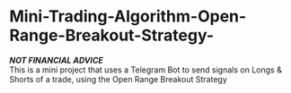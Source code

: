 # Mini-Trading-Algorithm-Open-Range-Breakout-Strategy-
***NOT FINANCIAL ADVICE*** <br>
This is a mini project that uses a Telegram Bot to send signals on Longs &amp; Shorts of a trade, using the Open Range Breakout Strategy<br>
